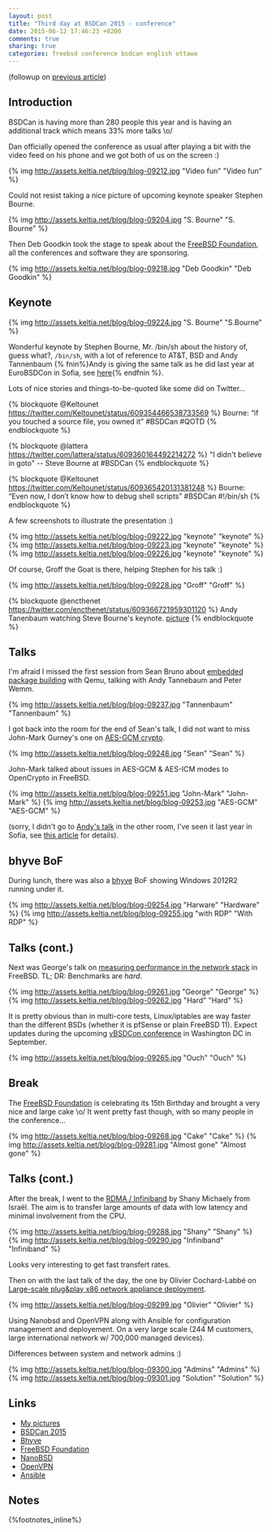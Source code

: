 ```yaml
---
layout: post
title: "Third day at BSDCan 2015 - conference"
date: 2015-06-12 17:46:23 +0200
comments: true
sharing: true
categories: freebsd conference bsdcan english ottawa
---
```


(followup on [previous article](/2015/06/11/second-day-at-bsdcan-2015-devsummit/))

Introduction
------------

BSDCan is having more than 280 people this year and is having an additional track which means 33% more talks \o/

Dan officially opened the conference as usual after playing a bit with the video feed on his phone and we got both of us on the screen :)
<!--more-->
{% img http://assets.keltia.net/blog/blog-09212.jpg "Video fun" "Video fun" %} 

Could not resist taking a nice picture of upcoming keynote speaker Stephen Bourne.

{% img http://assets.keltia.net/blog/blog-09204.jpg "S. Bourne" "S. Bourne" %} 

Then Deb Goodkin took the stage to speak about the [FreeBSD Foundation](https://www.freebsdfoundation.org/), all the conferences and software they are sponsoring.

{% img http://assets.keltia.net/blog/blog-09218.jpg "Deb Goodkin" "Deb Goodkin" %} 

Keynote
-------

{% img http://assets.keltia.net/blog/blog-09224.jpg "S. Bourne" "S.Bourne" %}

Wonderful keynote by Stephen Bourne, Mr. /bin/sh about the history of, guess what?, `/bin/sh`, with a lot of reference to AT&T, BSD and Andy Tannenbaum {% fnin%}Andy is giving the same talk as he did last year at EuroBSDCon in Sofia, see [here](https://2014.eurobsdcon.org/talks-and-schedule/talks/index.html#AndrewTanenbaum){% endfnin %}.

Lots of nice stories and things-to-be-quoted like some did on Twitter…

{% blockquote @Keltounet https://twitter.com/Keltounet/status/609354466538733569 %}
Bourne: “if you touched a source file, you owned it” #BSDCan #QOTD
{% endblockquote %}

{% blockquote @lattera https://twitter.com/lattera/status/609360164492214272 %}
"I didn't believe in goto" -- Steve Bourne at #BSDCan
{% endblockquote %}

{% blockquote @Keltounet https://twitter.com/Keltounet/status/609365420131381248 %}
Bourne: “Even now, I don’t know how to debug shell scripts” #BSDCan #!/bin/sh
{% endblockquote %}

A few screenshots to illustrate the presentation :)

{% img http://assets.keltia.net/blog/blog-09222.jpg "keynote" "keynote" %}
{% img http://assets.keltia.net/blog/blog-09223.jpg "keynote" "keynote" %}
{% img http://assets.keltia.net/blog/blog-09226.jpg "keynote" "keynote" %}

Of course, Groff the Goat is there, helping Stephen for his talk :)

{% img http://assets.keltia.net/blog/blog-09228.jpg "Groff" "Groff" %}

{% blockquote @encthenet https://twitter.com/encthenet/status/609366721959301120 %}
Andy Tanenbaum watching Steve Bourne's keynote. [picture](http://t.co/72JEIth7EY)
{% endblockquote %}

Talks
-----

I'm afraid I missed the first session from Sean Bruno about [embedded package building](https://www.bsdcan.org/2015/schedule/events/532.en.html) with Qemu, talking with Andy Tannebaum and Peter Wemm.

{% img http://assets.keltia.net/blog/blog-09237.jpg "Tannenbaum" "Tannenbaum" %}

I got back into the room for the end of Sean's talk, I did not want to miss John-Mark Gurney's one on [AES-GCM crypto](https://www.bsdcan.org/2015/schedule/events/576.en.html).

{% img http://assets.keltia.net/blog/blog-09248.jpg "Sean" "Sean" %}

John-Mark talked about issues in AES-GCM & AES-ICM modes to OpenCrypto in FreeBSD.

{% img http://assets.keltia.net/blog/blog-09251.jpg "John-Mark" "John-Mark" %}
{% img http://assets.keltia.net/blog/blog-09253.jpg "AES-GCM" "AES-GCM" %}

(sorry, I didn't go to [Andy's talk](https://www.bsdcan.org/2015/schedule/events/597.en.html) in the other room, I've seen it last year in Sofia, see [this article](/2014/09/27/eurobsdcon-conference-begins/) for details).

bhyve BoF
---------

During lunch, there was also a [bhyve](http://bhyve.org/) BoF showing Windows 2012R2 running under it.

{% img http://assets.keltia.net/blog/blog-09254.jpg "Harware" "Hardware" %}
{% img http://assets.keltia.net/blog/blog-09255.jpg "with RDP" "With RDP" %}

Talks (cont.)
-------------

Next was George's talk on [measuring performance in the network stack](https://www.bsdcan.org/2015/schedule/events/528.en.html) in FreeBSD. TL; DR: Benchmarks are *hard*.

{% img http://assets.keltia.net/blog/blog-09261.jpg "George" "George" %}
{% img http://assets.keltia.net/blog/blog-09262.jpg "Hard" "Hard" %}

It is pretty obvious than in multi-core tests, Linux/iptables are way faster than the different BSDs (whether it is pfSense or plain FreeBSD 11).  Expect updates during the upcoming [vBSDCon conference](http://www.verisigninc.com/en_US/internet-technology-news/verisign-events/vbsdcon/index.xhtml) in Washington DC in September.

{% img http://assets.keltia.net/blog/blog-09265.jpg "Ouch" "Ouch" %}

Break
-----

The [FreeBSD Foundation](https://www.freebsdfoundation.org/) is celebrating its 15th Birthday and brought a very nice and large cake \o/  It went pretty fast though, with so many people in the conference…

{% img http://assets.keltia.net/blog/blog-09268.jpg "Cake" "Cake" %}
{% img http://assets.keltia.net/blog/blog-09281.jpg "Almost gone" "Almost gone" %}

Talks (cont.)
-------------

After the break, I went to the [RDMA / Infiniband](https://www.bsdcan.org/2015/schedule/events/586.en.html) by Shany Michaely from Israël. The aim is to transfer large amounts of data with low latency and minimal involvement from the CPU.

{% img http://assets.keltia.net/blog/blog-09288.jpg "Shany" "Shany" %}
{% img http://assets.keltia.net/blog/blog-09290.jpg "Infiniband" "Infiniband" %}

Looks very interesting to get fast transfert rates.

Then on with the last talk of the day, the one by Olivier Cochard-Labbé on [Large-scale plug&play x86 network appliance deployment](https://www.bsdcan.org/2015/schedule/events/555.en.html).

{% img http://assets.keltia.net/blog/blog-09299.jpg "Olivier" "Olivier" %}

Using Nanobsd and OpenVPN along with Ansible for configuration management and deployement. On a very large scale (244 M customers, large international network w/ 700,000 managed devices).

Differences between system and network admins :)

{% img http://assets.keltia.net/blog/blog-09300.jpg "Admins" "Admins" %}
{% img http://assets.keltia.net/blog/blog-09301.jpg "Solution" "Solution" %}

Links
-----

- [My pictures](http://assets.keltia.net/photos/BSDCan-2015/)
- [BSDCan 2015](http://bsdcan.org/2015/)
- [Bhyve](http://bhyve.org/)
- [FreeBSD Foundation](https://www.freebsdfoundation.org/)
- [NanoBSD](https://www.freebsd.org/doc/en_US.ISO8859-1/articles/nanobsd/)
- [OpenVPN](https://openvpn.net/)
- [Ansible](http://www.ansible.com/home/)

Notes
-----
{%footnotes_inline%}
